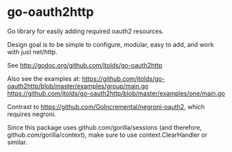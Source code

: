 go-oauth2http
=============

Go library for easily adding required oauth2 resources.

Design goal is to be simple to configure, modular, easy to add, and work
with just net/http.

See http://godoc.org/github.com/jtolds/go-oauth2http

Also see the examples at:
https://github.com/jtolds/go-oauth2http/blob/master/examples/group/main.go
https://github.com/jtolds/go-oauth2http/blob/master/examples/one/main.go

Contrast to https://github.com/GoIncremental/negroni-oauth2, which requires
negroni.

Since this package uses github.com/gorilla/sessions (and therefore,
github.com/gorilla/context), make sure to use context.ClearHandler or similar.
